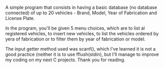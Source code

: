 A simple program that consists in having a basic database (no database connected) of up to 20 vehicles - Brand, Model, Year of Fabrication and License Plate.

In the program, you'll be given 5 menu choices, which are to list al registered vehicles, to insert new vehicles, to list the vehicles ordered by yera of fabrication or to filter them by year of fabrication or model. 

The input getter method used was scanf(), which I've learned it is not a good practice (neither it is to use fflush(stdin), but I'll manage to improve my coding on my next C projects. 
Thank you for reading.